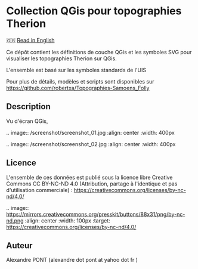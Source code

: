 Collection QGis pour topographies Therion
==========================================================================================================

🇬🇧 [Read in English](./README.en.md)

Ce dépôt contient les définitions de couche QGis et les symboles SVG pour visualiser les topographies Therion sur QGis.

L'ensemble est basé sur les symboles standards de l'UIS

Pour plus de détails, modèles et scripts sont disponibles sur https://github.com/robertxa/Topographies-Samoens_Folly


Description
-----------

Vu d'écran QGis, 

.. image:: /screenshot/screenshot_01.jpg
  :align: center
  :width: 400px

.. image:: /screenshot/screenshot_02.jpg
  :align: center
  :width: 400px


Licence
-------

L'ensemble de ces données est publié sous la licence libre Creative Commons CC BY-NC-ND 4.0 (Attribution, partage à l'identique et pas d'utilisation commerciale) :
https://creativecommons.org/licenses/by-nc-nd/4.0/

.. image:: https://mirrors.creativecommons.org/presskit/buttons/88x31/png/by-nc-nd.png
  :align: center
  :width: 100px
  :target: https://creativecommons.org/licenses/by-nc-nd/4.0/

Auteur
------

Alexandre PONT (alexandre dot pont at yahoo dot fr )

